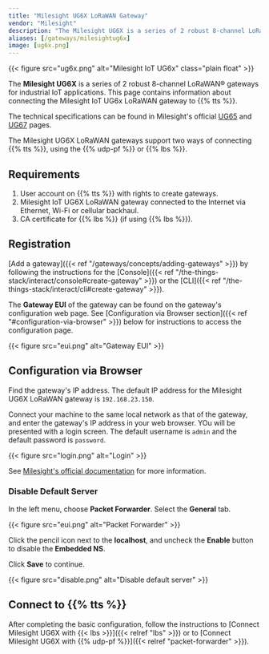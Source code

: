 ```yaml
---
title: "Milesight UG6X LoRaWAN Gateway"
vendor: "Milesight"
description: "The Milesight UG6X is a series of 2 robust 8-channel LoRaWAN® gateways for industrial IoT applications."
aliases: [/gateways/milesightug6x]
image: [ug6x.png]
---
```


{{< figure src="ug6x.png" alt="Milesight IoT UG6x" class="plain float" >}}

The **Milesight UG6X** is a series of 2 robust 8-channel LoRaWAN® gateways for industrial IoT applications. This page contains information about connecting the Milesight IoT UG6x LoRaWAN gateway to {{% tts %}}.

<!--more-->

The technical specifications can be found in Milesight's official [UG65](https://www.milesight-iot.com/lorawan/gateway/ug65/) and [UG67](https://www.milesight-iot.com/lorawan/gateway/ug67/) pages.

The Milesight UG6X LoRaWAN gateways support two ways of connecting {{% tts %}}, using the {{% udp-pf %}} or {{% lbs %}}.

## Requirements

1. User account on {{% tts %}} with rights to create gateways.
2. Milesight IoT UG6X LoRaWAN gateway connected to the Internet via Ethernet, Wi-Fi or cellular backhaul.
3. CA certificate for {{% lbs %}} (if using {{% lbs %}}).

## Registration

[Add a gateway]({{< ref "/gateways/concepts/adding-gateways" >}}) by following the instructions for the [Console]({{< ref "/the-things-stack/interact/console#create-gateway" >}}) or the [CLI]({{< ref "/the-things-stack/interact/cli#create-gateway" >}}).

The **Gateway EUI** of the gateway can be found on the gateway's configuration web page. See [Configuration via Browser section]({{< ref "#configuration-via-browser" >}}) below for instructions to access the configuration page.

{{< figure src="eui.png" alt="Gateway EUI" >}}

## Configuration via Browser

Find the gateway's IP address. The default IP address for the Milesight UG6X LoRaWAN gateway is `192.168.23.150`.

Connect your machine to the same local network as that of the gateway, and enter the gateway's IP address in your web browser. YOu will be presented with a login screen. The default username is `admin` and the default password is `password`.

{{< figure src="login.png" alt="Login" >}}

See [Milesight's official documentation](https://www.milesight-iot.com/documents-download) for more information.

### Disable Default Server

In the left menu, choose **Packet Forwarder**. Select the **General** tab.

{{< figure src="eui.png" alt="Packet Forwarder" >}}

Click the pencil icon next to the **localhost**, and uncheck the **Enable** button to disable the **Embedded NS**.

Click **Save** to continue.

{{< figure src="disable.png" alt="Disable default server" >}}

## Connect to {{% tts %}}

After completing the basic configuration, follow the instructions to [Connect Milesight UG6X with {{< lbs >}}]({{< relref "lbs" >}}) or to [Connect Milesight UG6X with {{% udp-pf %}}]({{< relref "packet-forwarder" >}}).
